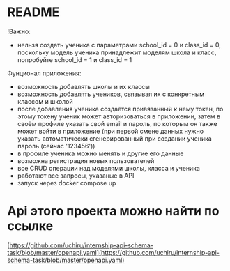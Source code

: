 # README

!Важно:
- нельзя создать ученика с параметрами school_id = 0 и class_id = 0, поскольку модель ученика принадлежит моделям школа и класс, попробуйте school_id = 1 и class_id = 1

Фунционал приложения:
 - возможность добавлять школы и их классы
 - возможность добавлять учеников, связывая их с конкретным классом и школой
 - после добавления ученика создаётся привязанный к нему токен, по этому токену ученик может авторизоваться в приложении, затем в своём профиле указать свой email и пароль, по которым он также может войти в приложение (при первой смене данных нужно указать автоматически сгенерированный при создании ученика пароль (сейчас '123456'))
 - в профиле ученика можно менять и другие его данные
 - возможна регистрация новых пользователей
 - все CRUD операции над моделями школы, класса и ученика
 - работают все запросы, указаные в API
 - запуск через docker compose up

# Api этого проекта можно найти по ссылке
[https://github.com/uchiru/internship-api-schema-task/blob/master/openapi.yaml](https://github.com/uchiru/internship-api-schema-task/blob/master/openapi.yaml)
